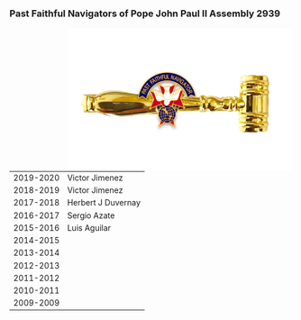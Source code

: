 <html><body><h3>Past Faithful Navigators of Pope John Paul II Assembly 2939</h3>
  
<img src="../assets/img/past1.jpg" width="400" align="right">

<table>
<tr><td>2019-2020 <td>Victor Jimenez
<tr><td>2018-2019 <td>Victor Jimenez
<tr><td>2017-2018 <td>Herbert J Duvernay
<tr><td>2016-2017 <td>Sergio Azate
<tr><td>2015-2016 <td>Luis Aguilar
<tr><td>2014-2015 <td>
<tr><td>2013-2014 <td>
<tr><td>2012-2013 <td>
<tr><td>2011-2012 <td>
<tr><td>2010-2011 <td>
<tr><td>2009-2009 <td>
 
